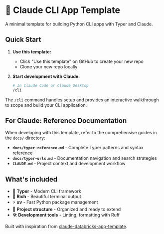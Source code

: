 # 🚀 Claude CLI App Template

A minimal template for building Python CLI apps with Typer and Claude.

## Quick Start

1. **Use this template:**
   - Click "Use this template" on GitHub to create your new repo
   - Clone your new repo locally

2. **Start development with Claude:**
   ```bash
   # In Claude Code or Claude Desktop
   /cli
   ```

The `/cli` command handles setup and provides an interactive walkthrough to scope and build your CLI application.

## For Claude: Reference Documentation

When developing with this template, refer to the comprehensive guides in the `docs/` directory:
- **`docs/typer-reference.md`** - Complete Typer patterns and syntax reference
- **`docs/typer-urls.md`** - Documentation navigation and search strategies
- **`CLAUDE.md`** - Project context and development workflow

## What's included

- 🔧 **Typer** - Modern CLI framework  
- 🎨 **Rich** - Beautiful terminal output
- ⚡ **uv** - Fast Python package management
- 📁 **Project structure** - Organized and ready to extend
- 🛠️ **Development tools** - Linting, formatting with Ruff

Built with inspiration from [claude-databricks-app-template](https://github.com/databricks-solutions/claude-databricks-app-template).